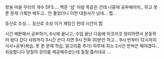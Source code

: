 창용 마을 무리의 개수
DFS....
백준 '섬' 이랑 똑같은 건데 나중에 공부해야지,, 하고 못 푼 문제 기록만 해두고.. 안 풀었더니 이런 대참사가 났네... 쩝...


등산로 조성....
등산로 조성 이거 재밌긴 한데 시간이 쩝



시간 배분해서 공부하기,
6시에 끝나고, 수업 끝난 다음에 이것저것 정리하면서 운동하러 왔다 갔다 샤워까지 3시간 쓴다 치면 9시
전화 30분만 하고...
9시 반부터 12시까지 식사+공부(복습, 못 푼 문제 학습, 알고리즘 추가)
하루에 최소 2시간 반씩은 해야겠다...
죄송합니다 양질의 강의를 제공해주셨는데 질질 흘리네요 ...